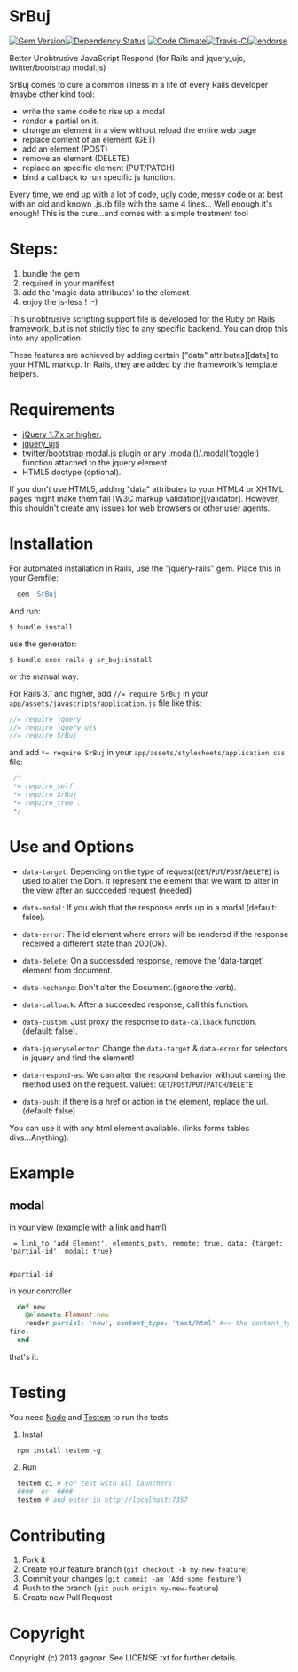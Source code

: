 SrBuj
=

[![Gem Version](https://badge.fury.io/rb/SrBuj.png)](https://rubygems.org/gems/SrBuj)[![Dependency Status](https://gemnasium.com/gagoar/SrBuj.png)](https://gemnasium.com/gagoar/SrBuj) [![Code Climate](https://codeclimate.com/github/gagoar/SrBuj.png)](https://codeclimate.com/github/gagoar/SrBuj)[![Travis-CI](https://travis-ci.org/gagoar/SrBuj.png)](https://travis-ci.org/gagoar/SrBuj)[![endorse](https://api.coderwall.com/gagoar/endorsecount.png)](https://coderwall.com/gagoar)

Better Unobtrusive JavaScript Respond (for Rails and jquery_ujs, twitter/bootstrap modal.js)

SrBuj comes to cure a common illness in a life of every Rails developer (maybe other kind too):

  - write the same code to rise up a modal
  - render a partial on it.
  - change an element in a view without reload the entire web page
  - replace content of an element (GET)
  - add an element (POST)
  - remove an element (DELETE)
  - replace an specific element (PUT/PATCH)
  - bind a callback to run specific js function.

Every time, we end up with a lot of code, ugly code, messy code or at best with an old and known .js.rb file with the same 4 lines... Well enough it's enough!
This is the cure...and comes with a simple treatment too!

Steps:
=

1. bundle the gem
2. required in your manifest
3. add the 'magic data attributes' to the element
4. enjoy the js-less ! :-)

This unobtrusive scripting support file is developed for the Ruby on Rails framework, but is not strictly tied to any specific backend. You can drop this into any application.

These features are achieved by adding certain ["data" attributes][data] to your HTML markup. In Rails, they are added by the framework's template helpers.


Requirements
=

- [jQuery 1.7.x or higher](http://jquery.com/);
- [jquery_ujs](https://github.com/rails/jquery-ujs)
- [twitter/bootstrap modal.js plugin](http://twitter.github.com/bootstrap/javascript.html#modals) or any .modal()/.modal('toggle') function attached to the jquery element.
- HTML5 doctype (optional).

If you don't use HTML5, adding "data" attributes to your HTML4 or XHTML pages might make them fail [W3C markup validation][validator]. However, this shouldn't create any issues for web browsers or other user agents.

Installation
=

For automated installation in Rails, use the "jquery-rails" gem. Place this in your Gemfile:

````ruby
  gem 'SrBuj'
````

And run:

    $ bundle install

use the generator:

    $ bundle exec rails g sr_buj:install


or the manual way:

For Rails 3.1 and higher, add `//= require SrBuj` in your `app/assets/javascripts/application.js` file like this:

```javascript
//= require jquery
//= require jquery_ujs
//= require SrBuj
```

and add `*= require SrBuj` in your `app/assets/stylesheets/application.css` file:

```css
 /*
 *= require_self
 *= require SrBuj
 *= require_tree .
 */
```

Use and Options
=

  - `data-target`: Depending on the type of request(`GET`/`PUT`/`POST`/`DELETE`) is used to alter the Dom. it represent the element that we want to alter in the view after an succceded request (needed)

  - `data-modal`: If you wish that the response ends up in a modal (default: false).

  - `data-error`: The id element where errors will be rendered if the response received a different state than 200(Ok).

  - `data-delete`: On a successded response, remove the 'data-target' element from document.

  - `data-nochange`: Don't alter the Document.(ignore the verb).

  - `data-callback`: After a succeeded response, call this function.

  - `data-custom`: Just proxy the response to `data-callback` function. (default: false).

  - `data-jqueryselector`: Change the `data-target` & `data-error` for selectors in jquery and find the element!

  - `data-respond-as`: We can alter the respond behavior without careing the method used on the request. values: `GET`/`POST`/`PUT`/`PATCH`/`DELETE`

  - `data-push`: if there is a href or action in the element, replace the url.(default: false)

You can use it with any html element available. (links forms tables divs...Anything).

Example
=

modal
----
in your view (example with a link and haml)

````haml
 = link_to 'add Element', elements_path, remote: true, data: {target: 'partial-id', modal: true}


#partial-id

````

in your controller

```` ruby
  def new
    @element= Element.new
    render partial: 'new', content_type: 'text/html' #=> the content_type stands for telling the js request that everything ends up
fine.
  end
````

that's it.

Testing
=

You need [Node](http://nodejs.org) and [Testem](https://github.com/airportyh/testem) to run the tests.

1. Install

````
  npm install testem -g
````

2. Run

````bash
  testem ci # For test with all launchers
  ####  or  ####
  testem # and enter in http://localhost:7357
````


Contributing
=

1. Fork it
2. Create your feature branch (`git checkout -b my-new-feature`)
3. Commit your changes (`git commit -am 'Add some feature'`)
4. Push to the branch (`git push origin my-new-feature`)
5. Create new Pull Request

Copyright
=

Copyright (c) 2013 gagoar. See LICENSE.txt for
further details.

